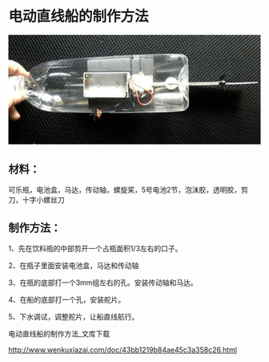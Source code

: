 # 电动直线船的制作方法

![](001.jpg)

## 材料：
可乐瓶，电池盒，马达，传动轴，螺旋桨，5号电池2节，泡沫胶，透明胶，剪刀，十字小螺丝刀

## 制作方法：

1、先在饮料瓶的中部剪开一个占瓶面积1/3左右的口子。

2、在瓶子里面安装电池盒，马达和传动轴

3、在瓶的底部打一个3mm组左右的孔。安装传动轴和马达。

4、在船的底部打一个孔，安装舵片。

5、下水调试，调整舵片，让船直线航行。

电动直线船的制作方法_文库下载

http://www.wenkuxiazai.com/doc/43bb1219b84ae45c3a358c26.html